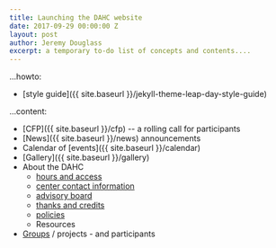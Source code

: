 ```yaml
---
title: Launching the DAHC website
date: 2017-09-29 00:00:00 Z
layout: post
author: Jeremy Douglass
excerpt: a temporary to-do list of concepts and contents....
---
```


...howto:

-  [style guide]({{ site.baseurl }}/jekyll-theme-leap-day-style-guide)

...content:

-  [CFP]({{ site.baseurl }}/cfp) -- a rolling call for participants
-  [News]({{ site.baseurl }}/news) announcements
-  Calendar of [events]({{ site.baseurl }}/calendar) 
-  [Gallery]({{ site.baseurl }}/gallery)
-  About the DAHC
   -  [hours and access](/about#hours)
   -  [center contact information](/about#contact)
   -  [advisory board](/about#advisory-board)
   -  [thanks and credits](/about#credits)
   -  [policies](/about#policies)
   -  Resources
-  [Groups](/groups) / projects - and participants
